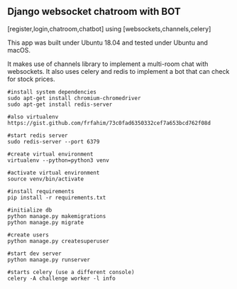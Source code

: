 ## Django websocket chatroom with BOT

[register,login,chatroom,chatbot] using [websockets,channels,celery]

This app was built under Ubuntu 18.04 and tested under Ubuntu and macOS.



It makes use of channels library to implement a multi-room chat with websockets. 
It also uses celery and redis to implement a bot that can check for stock prices.
  
```
#install system dependencies
sudo apt-get install chromium-chromedriver
sudo apt-get install redis-server

#also virtualenv https://gist.github.com/frfahim/73c0fad6350332cef7a653bcd762f08d

#start redis server
sudo redis-server --port 6379

#create virtual environment
virtualenv --python=python3 venv

#activate virtual environment
source venv/bin/activate

#install requirements
pip install -r requirements.txt

#initialize db
python manage.py makemigrations
python manage.py migrate

#create users
python manage.py createsuperuser

#start dev server
python manage.py runserver

#starts celery (use a different console)
celery -A challenge worker -l info
```
